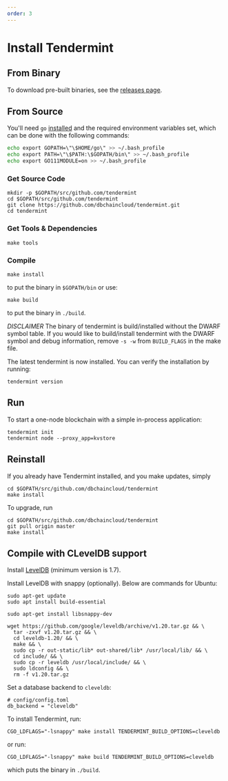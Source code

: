 ```yaml
---
order: 3
---
```


# Install Tendermint

## From Binary

To download pre-built binaries, see the [releases page](https://github.com/dbchaincloud/tendermint/releases).

## From Source

You'll need `go` [installed](https://golang.org/doc/install) and the required
environment variables set, which can be done with the following commands:

```bash
echo export GOPATH=\"\$HOME/go\" >> ~/.bash_profile
echo export PATH=\"\$PATH:\$GOPATH/bin\" >> ~/.bash_profile
echo export GO111MODULE=on >> ~/.bash_profile
```

### Get Source Code

```
mkdir -p $GOPATH/src/github.com/tendermint
cd $GOPATH/src/github.com/tendermint
git clone https://github.com/dbchaincloud/tendermint.git
cd tendermint
```

### Get Tools & Dependencies

```
make tools
```

### Compile

```
make install
```

to put the binary in `$GOPATH/bin` or use:

```
make build
```

to put the binary in `./build`.

_DISCLAIMER_ The binary of tendermint is build/installed without the DWARF
symbol table. If you would like to build/install tendermint with the DWARF
symbol and debug information, remove `-s -w` from `BUILD_FLAGS` in the make
file.

The latest tendermint is now installed. You can verify the installation by
running:

```
tendermint version
```

## Run

To start a one-node blockchain with a simple in-process application:

```
tendermint init
tendermint node --proxy_app=kvstore
```

## Reinstall

If you already have Tendermint installed, and you make updates, simply

```
cd $GOPATH/src/github.com/dbchaincloud/tendermint
make install
```

To upgrade, run

```
cd $GOPATH/src/github.com/dbchaincloud/tendermint
git pull origin master
make install
```

## Compile with CLevelDB support

Install [LevelDB](https://github.com/google/leveldb) (minimum version is 1.7).

Install LevelDB with snappy (optionally). Below are commands for Ubuntu:

```
sudo apt-get update
sudo apt install build-essential

sudo apt-get install libsnappy-dev

wget https://github.com/google/leveldb/archive/v1.20.tar.gz && \
  tar -zxvf v1.20.tar.gz && \
  cd leveldb-1.20/ && \
  make && \
  sudo cp -r out-static/lib* out-shared/lib* /usr/local/lib/ && \
  cd include/ && \
  sudo cp -r leveldb /usr/local/include/ && \
  sudo ldconfig && \
  rm -f v1.20.tar.gz
```

Set a database backend to `cleveldb`:

```
# config/config.toml
db_backend = "cleveldb"
```

To install Tendermint, run:

```
CGO_LDFLAGS="-lsnappy" make install TENDERMINT_BUILD_OPTIONS=cleveldb
```

or run:

```
CGO_LDFLAGS="-lsnappy" make build TENDERMINT_BUILD_OPTIONS=cleveldb
```

which puts the binary in `./build`.
